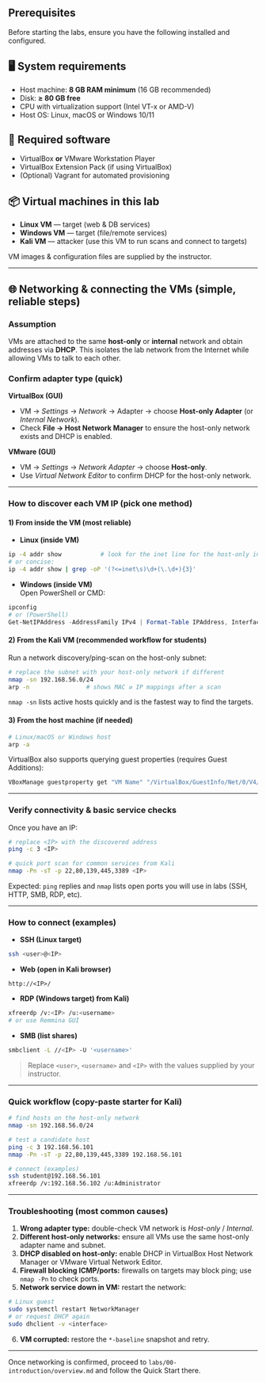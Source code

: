 ## Prerequisites

Before starting the labs, ensure you have the following installed and configured.

## 🖥️ System requirements
- Host machine: **8 GB RAM minimum** (16 GB recommended)  
- Disk: **≥ 80 GB free**  
- CPU with virtualization support (Intel VT-x or AMD-V)  
- Host OS: Linux, macOS or Windows 10/11

## 🔧 Required software
- VirtualBox **or** VMware Workstation Player  
- VirtualBox Extension Pack (if using VirtualBox)  
- (Optional) Vagrant for automated provisioning

## 📦 Virtual machines in this lab
- **Linux VM** — target (web & DB services)  
- **Windows VM** — target (file/remote services)  
- **Kali VM** — attacker (use this VM to run scans and connect to targets)

VM images & configuration files are supplied by the instructor.

---

## 🌐 Networking & connecting the VMs (simple, reliable steps)

### Assumption
VMs are attached to the same **host-only** or **internal** network and obtain addresses via **DHCP**. This isolates the lab network from the Internet while allowing VMs to talk to each other.

### Confirm adapter type (quick)
**VirtualBox (GUI)**  
- VM → *Settings* → *Network* → Adapter → choose **Host-only Adapter** (or *Internal Network*).  
- Check **File → Host Network Manager** to ensure the host-only network exists and DHCP is enabled.

**VMware (GUI)**  
- VM → *Settings* → *Network Adapter* → choose **Host-only**.  
- Use *Virtual Network Editor* to confirm DHCP for the host-only network.

---

### How to discover each VM IP (pick one method)

#### 1) From inside the VM (most reliable)
- **Linux (inside VM)**  
```bash
ip -4 addr show           # look for the inet line for the host-only interface
# or concise:
ip -4 addr show | grep -oP '(?<=inet\s)\d+(\.\d+){3}'
```
- **Windows (inside VM)**  
Open PowerShell or CMD:
```powershell
ipconfig
# or (PowerShell)
Get-NetIPAddress -AddressFamily IPv4 | Format-Table IPAddress, InterfaceAlias
```

#### 2) From the Kali VM (recommended workflow for students)
Run a network discovery/ping-scan on the host-only subnet:
```bash
# replace the subnet with your host-only network if different
nmap -sn 192.168.56.0/24
arp -n                # shows MAC ⇄ IP mappings after a scan
```
`nmap -sn` lists active hosts quickly and is the fastest way to find the targets.

#### 3) From the host machine (if needed)
```bash
# Linux/macOS or Windows host
arp -a
```
VirtualBox also supports querying guest properties (requires Guest Additions):
```bash
VBoxManage guestproperty get "VM Name" "/VirtualBox/GuestInfo/Net/0/V4/IP"
```

---

### Verify connectivity & basic service checks
Once you have an IP:

```bash
# replace <IP> with the discovered address
ping -c 3 <IP>

# quick port scan for common services from Kali
nmap -Pn -sT -p 22,80,139,445,3389 <IP>
```

Expected: `ping` replies and `nmap` lists open ports you will use in labs (SSH, HTTP, SMB, RDP, etc).

---

### How to connect (examples)
- **SSH (Linux target)**  
```bash
ssh <user>@<IP>
```
- **Web (open in Kali browser)**  
```
http://<IP>/
```
- **RDP (Windows target) from Kali)**  
```bash
xfreerdp /v:<IP> /u:<username>
# or use Remmina GUI
```
- **SMB (list shares)**  
```bash
smbclient -L //<IP> -U '<username>'
```

> Replace `<user>`, `<username>` and `<IP>` with the values supplied by your instructor.

---

### Quick workflow (copy-paste starter for Kali)
```bash
# find hosts on the host-only network
nmap -sn 192.168.56.0/24

# test a candidate host
ping -c 3 192.168.56.101
nmap -Pn -sT -p 22,80,139,445,3389 192.168.56.101

# connect (examples)
ssh student@192.168.56.101
xfreerdp /v:192.168.56.102 /u:Administrator
```

---

### Troubleshooting (most common causes)
1. **Wrong adapter type:** double-check VM network is *Host-only* / *Internal*.  
2. **Different host-only networks:** ensure all VMs use the same host-only adapter name and subnet.  
3. **DHCP disabled on host-only:** enable DHCP in VirtualBox Host Network Manager or VMware Virtual Network Editor.  
4. **Firewall blocking ICMP/ports:** firewalls on targets may block ping; use `nmap -Pn` to check ports.  
5. **Network service down in VM:** restart the network:  
```bash
# Linux guest
sudo systemctl restart NetworkManager
# or request DHCP again
sudo dhclient -v <interface>
```
6. **VM corrupted:** restore the `*-baseline` snapshot and retry.

---

Once networking is confirmed, proceed to `labs/00-introduction/overview.md` and follow the Quick Start there.

